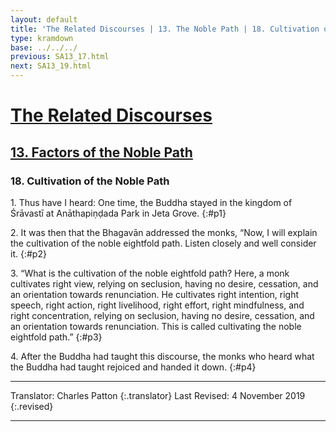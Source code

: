 ```yaml
---
layout: default
title: 'The Related Discourses | 13. The Noble Path | 18. Cultivation of the Noble Path'
type: kramdown
base: ../../../
previous: SA13_17.html
next: SA13_19.html
---
```


# [The Related Discourses](../index.html)
## [13. Factors of the Noble Path](index.html)
### 18. Cultivation of the Noble Path

1\. Thus have I heard: One time, the Buddha stayed in the kingdom of Śrāvastī at Anāthapiṇḍada Park in Jeta Grove.
{:#p1}

2\. It was then that the Bhagavān addressed the monks, “Now, I will explain the cultivation of the noble eightfold path. Listen closely and well consider it.
{:#p2}

3\. “What is the cultivation of the noble eightfold path? Here, a monk cultivates right view, relying on seclusion, having no desire, cessation, and an orientation towards renunciation. He cultivates right intention, right speech, right action, right livelihood, right effort, right mindfulness, and right concentration, relying on seclusion, having no desire, cessation, and an orientation towards renunciation. This is called cultivating the noble eightfold path.”
{:#p3}

4\. After the Buddha had taught this discourse, the monks who heard what the Buddha had taught rejoiced and handed it down.
{:#p4}

---

Translator: Charles Patton
{:.translator}
Last Revised: 4 November 2019
{:.revised}

---
